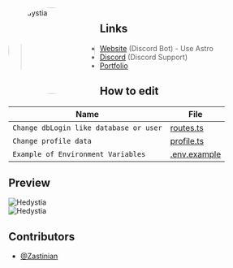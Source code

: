<img width="170" height="170" align="left" style="float: left; margin: 0 10px 0 0; border-radius: 50%;" alt="Hedystia" src="https://hedystia.com/img/Hedystia.webp">

## Links

> - [Website](https://hedystia.com/) (Discord Bot) - Use Astro
> - [Discord](https://hedystia.com/support) (Discord Support)
> - [Portfolio](https://zastinian.com/)

## How to edit

| Name                                   | File                                |
| -------------------------------------- | ----------------------------------- |
| `Change dbLogin like database or user` | [routes.ts](/src/utils/routes.ts)   |
| `Change profile data`                  | [profile.ts](/src/utils/profile.ts) |
| `Example of Environment Variables`     | [.env.example](/.env.example)       |

## Preview

<img alt="Hedystia" src="https://cdn.discordapp.com/attachments/948774853400469545/1217983410451120260/image.png?ex=66060272&is=65f38d72&hm=7a1158e2d3d6fd774042ebb45d6eab81c3f2e86aebaab73204923c7ed9658176&">
<br />
<img alt="Hedystia" src="https://cdn.discordapp.com/attachments/948774853400469545/1217983463987089488/image.png?ex=6606027e&is=65f38d7e&hm=f0754a49387fecde5351113a50883cb6651a5f8ec3ac225814ff0b3824a1ae63&">

## Contributors

- [@Zastinian](https://github.com/Zastinian)
